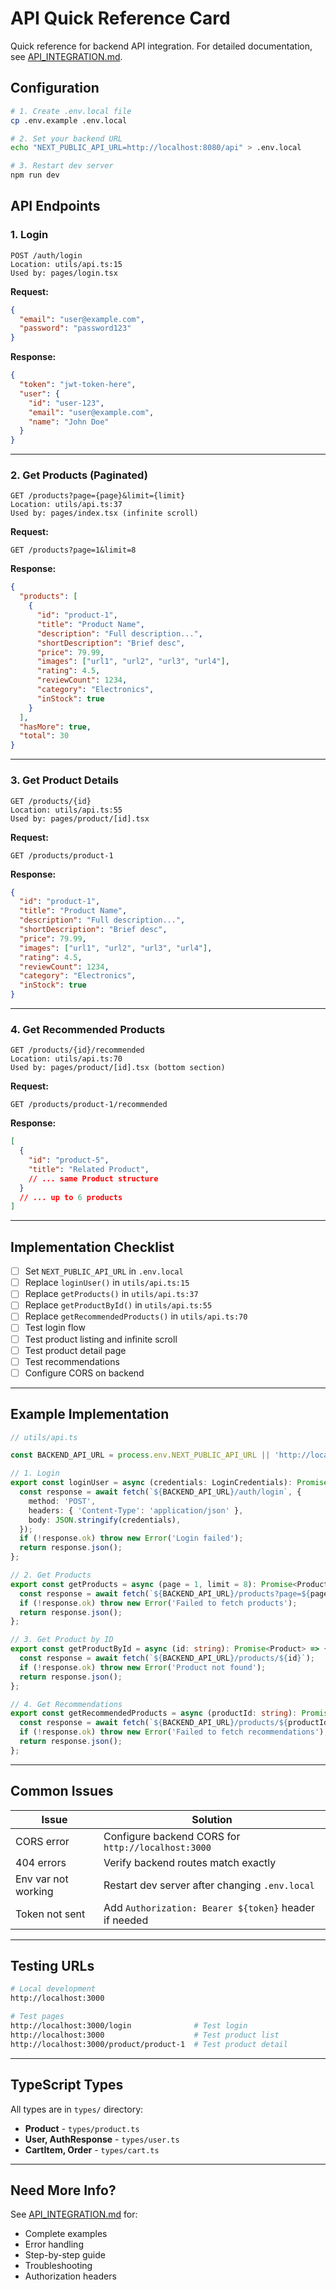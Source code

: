 # API Quick Reference Card

Quick reference for backend API integration. For detailed documentation, see [API_INTEGRATION.md](API_INTEGRATION.md).

## Configuration

```bash
# 1. Create .env.local file
cp .env.example .env.local

# 2. Set your backend URL
echo "NEXT_PUBLIC_API_URL=http://localhost:8080/api" > .env.local

# 3. Restart dev server
npm run dev
```

## API Endpoints

### 1. Login
```
POST /auth/login
Location: utils/api.ts:15
Used by: pages/login.tsx
```

**Request:**
```json
{
  "email": "user@example.com",
  "password": "password123"
}
```

**Response:**
```json
{
  "token": "jwt-token-here",
  "user": {
    "id": "user-123",
    "email": "user@example.com",
    "name": "John Doe"
  }
}
```

---

### 2. Get Products (Paginated)
```
GET /products?page={page}&limit={limit}
Location: utils/api.ts:37
Used by: pages/index.tsx (infinite scroll)
```

**Request:**
```
GET /products?page=1&limit=8
```

**Response:**
```json
{
  "products": [
    {
      "id": "product-1",
      "title": "Product Name",
      "description": "Full description...",
      "shortDescription": "Brief desc",
      "price": 79.99,
      "images": ["url1", "url2", "url3", "url4"],
      "rating": 4.5,
      "reviewCount": 1234,
      "category": "Electronics",
      "inStock": true
    }
  ],
  "hasMore": true,
  "total": 30
}
```

---

### 3. Get Product Details
```
GET /products/{id}
Location: utils/api.ts:55
Used by: pages/product/[id].tsx
```

**Request:**
```
GET /products/product-1
```

**Response:**
```json
{
  "id": "product-1",
  "title": "Product Name",
  "description": "Full description...",
  "shortDescription": "Brief desc",
  "price": 79.99,
  "images": ["url1", "url2", "url3", "url4"],
  "rating": 4.5,
  "reviewCount": 1234,
  "category": "Electronics",
  "inStock": true
}
```

---

### 4. Get Recommended Products
```
GET /products/{id}/recommended
Location: utils/api.ts:70
Used by: pages/product/[id].tsx (bottom section)
```

**Request:**
```
GET /products/product-1/recommended
```

**Response:**
```json
[
  {
    "id": "product-5",
    "title": "Related Product",
    // ... same Product structure
  }
  // ... up to 6 products
]
```

---

## Implementation Checklist

- [ ] Set `NEXT_PUBLIC_API_URL` in `.env.local`
- [ ] Replace `loginUser()` in `utils/api.ts:15`
- [ ] Replace `getProducts()` in `utils/api.ts:37`
- [ ] Replace `getProductById()` in `utils/api.ts:55`
- [ ] Replace `getRecommendedProducts()` in `utils/api.ts:70`
- [ ] Test login flow
- [ ] Test product listing and infinite scroll
- [ ] Test product detail page
- [ ] Test recommendations
- [ ] Configure CORS on backend

---

## Example Implementation

```typescript
// utils/api.ts

const BACKEND_API_URL = process.env.NEXT_PUBLIC_API_URL || 'http://localhost:8080/api';

// 1. Login
export const loginUser = async (credentials: LoginCredentials): Promise<AuthResponse> => {
  const response = await fetch(`${BACKEND_API_URL}/auth/login`, {
    method: 'POST',
    headers: { 'Content-Type': 'application/json' },
    body: JSON.stringify(credentials),
  });
  if (!response.ok) throw new Error('Login failed');
  return response.json();
};

// 2. Get Products
export const getProducts = async (page = 1, limit = 8): Promise<ProductsResponse> => {
  const response = await fetch(`${BACKEND_API_URL}/products?page=${page}&limit=${limit}`);
  if (!response.ok) throw new Error('Failed to fetch products');
  return response.json();
};

// 3. Get Product by ID
export const getProductById = async (id: string): Promise<Product> => {
  const response = await fetch(`${BACKEND_API_URL}/products/${id}`);
  if (!response.ok) throw new Error('Product not found');
  return response.json();
};

// 4. Get Recommendations
export const getRecommendedProducts = async (productId: string): Promise<Product[]> => {
  const response = await fetch(`${BACKEND_API_URL}/products/${productId}/recommended`);
  if (!response.ok) throw new Error('Failed to fetch recommendations');
  return response.json();
};
```

---

## Common Issues

| Issue | Solution |
|-------|----------|
| CORS error | Configure backend CORS for `http://localhost:3000` |
| 404 errors | Verify backend routes match exactly |
| Env var not working | Restart dev server after changing `.env.local` |
| Token not sent | Add `Authorization: Bearer ${token}` header if needed |

---

## Testing URLs

```bash
# Local development
http://localhost:3000

# Test pages
http://localhost:3000/login              # Test login
http://localhost:3000                    # Test product list
http://localhost:3000/product/product-1  # Test product detail
```

---

## TypeScript Types

All types are in `types/` directory:

- **Product** - `types/product.ts`
- **User, AuthResponse** - `types/user.ts`
- **CartItem, Order** - `types/cart.ts`

---

## Need More Info?

See [API_INTEGRATION.md](API_INTEGRATION.md) for:
- Complete examples
- Error handling
- Step-by-step guide
- Troubleshooting
- Authorization headers
